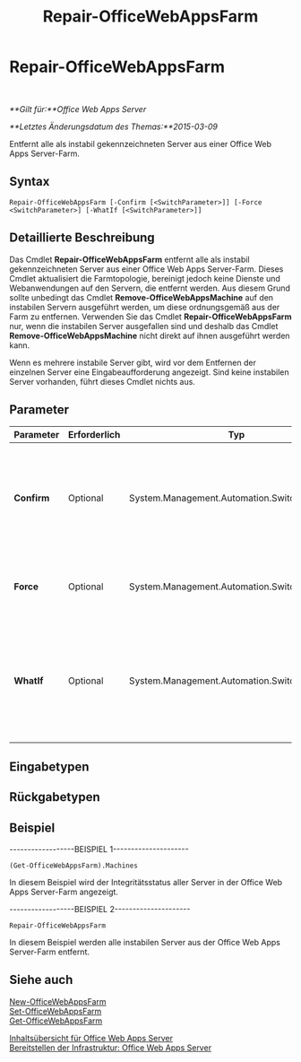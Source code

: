﻿---
title: Repair-OfficeWebAppsFarm
TOCTitle: Repair-OfficeWebAppsFarm
ms:assetid: 083d8e25-ce82-4884-9bbc-06375185011c
ms:mtpsurl: https://technet.microsoft.com/de-de/library/JJ219433(v=office.15)
ms:contentKeyID: 49633151
ms.date: 12/22/2017
mtps_version: v=office.15
ms.translationtype: HT
---

# Repair-OfficeWebAppsFarm

 

_**Gilt für:**Office Web Apps Server_

_**Letztes Änderungsdatum des Themas:**2015-03-09_

Entfernt alle als instabil gekennzeichneten Server aus einer Office Web Apps Server-Farm.

## Syntax

    Repair-OfficeWebAppsFarm [-Confirm [<SwitchParameter>]] [-Force <SwitchParameter>] [-WhatIf [<SwitchParameter>]]

## Detaillierte Beschreibung

Das Cmdlet **Repair-OfficeWebAppsFarm** entfernt alle als instabil gekennzeichneten Server aus einer Office Web Apps Server-Farm. Dieses Cmdlet aktualisiert die Farmtopologie, bereinigt jedoch keine Dienste und Webanwendungen auf den Servern, die entfernt werden. Aus diesem Grund sollte unbedingt das Cmdlet **Remove-OfficeWebAppsMachine** auf den instabilen Servern ausgeführt werden, um diese ordnungsgemäß aus der Farm zu entfernen. Verwenden Sie das Cmdlet **Repair-OfficeWebAppsFarm** nur, wenn die instabilen Server ausgefallen sind und deshalb das Cmdlet **Remove-OfficeWebAppsMachine** nicht direkt auf ihnen ausgeführt werden kann.

Wenn es mehrere instabile Server gibt, wird vor dem Entfernen der einzelnen Server eine Eingabeaufforderung angezeigt. Sind keine instabilen Server vorhanden, führt dieses Cmdlet nichts aus.

## Parameter


<table>
<colgroup>
<col style="width: 25%" />
<col style="width: 25%" />
<col style="width: 25%" />
<col style="width: 25%" />
</colgroup>
<thead>
<tr class="header">
<th>Parameter</th>
<th>Erforderlich</th>
<th>Typ</th>
<th>Description</th>
</tr>
</thead>
<tbody>
<tr class="odd">
<td><p><strong>Confirm</strong></p></td>
<td><p>Optional</p></td>
<td><p>System.Management.Automation.SwitchParameter</p></td>
<td><p>Fordert Sie vor der Ausführung eines Befehls zur Bestätigung auf. Um weitere Informationen zu erhalten, geben Sie den folgenden Befehl ein: <strong>get-help about_commonparameters</strong></p></td>
</tr>
<tr class="even">
<td><p><strong>Force</strong></p></td>
<td><p>Optional</p></td>
<td><p>System.Management.Automation.SwitchParameter</p></td>
<td><p>Nimmt an, dass die Antwort auf alle Eingabeaufforderungen &quot;Ja&quot; ist.</p></td>
</tr>
<tr class="odd">
<td><p><strong>WhatIf</strong></p></td>
<td><p>Optional</p></td>
<td><p>System.Management.Automation.SwitchParameter</p></td>
<td><p>Zeigt eine Meldung an, die die Auswirkung des Befehls beschreibt, anstatt den Befehl auszuführen. Um weitere Informationen zu erhalten, geben Sie den folgenden Befehl ein: <strong>get-help about_commonparameters</strong></p></td>
</tr>
</tbody>
</table>


## Eingabetypen

## Rückgabetypen

## Beispiel

\------------------BEISPIEL 1---------------------

    (Get-OfficeWebAppsFarm).Machines

In diesem Beispiel wird der Integritätsstatus aller Server in der Office Web Apps Server-Farm angezeigt.

\------------------BEISPIEL 2---------------------

    Repair-OfficeWebAppsFarm

In diesem Beispiel werden alle instabilen Server aus der Office Web Apps Server-Farm entfernt.

## Siehe auch


[New-OfficeWebAppsFarm](new-officewebappsfarm.md)  
[Set-OfficeWebAppsFarm](set-officewebappsfarm.md)  
[Get-OfficeWebAppsFarm](get-officewebappsfarm.md)  


[Inhaltsübersicht für Office Web Apps Server](content-roadmap-for-office-web-apps-server.md)  
[Bereitstellen der Infrastruktur: Office Web Apps Server](deploy-the-infrastructure-office-web-apps-server.md)  
  

[](deploy-the-infrastructure-office-web-apps-server.md)

